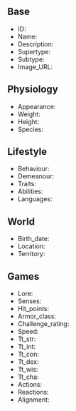 ## Base
- <span class="text-field" data-tooltip="Text">ID</span>: 
- <span class="text-field" data-tooltip="Text">Name</span>: 
- <span class="text-field" data-tooltip="Text">Description</span>: 
- <span class="text-field" data-tooltip="Text">Supertype</span>: 
- <span class="text-field" data-tooltip="Text">Subtype</span>: 
- <span class="text-field" data-tooltip="Text">Image_URL</span>: 

## Physiology
- <span class="text-field" data-tooltip="Text">Appearance</span>: 
- <span class="number-field" data-tooltip="Number">Weight</span>: 
- <span class="number-field" data-tooltip="Number">Height</span>: 
- <span class="multi-link-field" data-tooltip="Multi Species">Species</span>: 

## Lifestyle
- <span class="text-field" data-tooltip="Text">Behaviour</span>: 
- <span class="text-field" data-tooltip="Text">Demeanour</span>: 
- <span class="multi-link-field" data-tooltip="Multi Trait">Traits</span>: 
- <span class="multi-link-field" data-tooltip="Multi Ability">Abilities</span>: 
- <span class="multi-link-field" data-tooltip="Multi Language">Languages</span>: 

## World
- <span class="number-field" data-tooltip="Number">Birth_date</span>: 
- <span class="link-field" data-tooltip="Single Location">Location</span>: 
- <span class="link-field" data-tooltip="Single Territory">Territory</span>: 

## Games
- <span class="text-field" data-tooltip="Text">Lore</span>: 
- <span class="text-field" data-tooltip="Text">Senses</span>: 
- <span class="number-field" data-tooltip="Number">Hit_points</span>: 
- <span class="number-field" data-tooltip="Number">Armor_class</span>: 
- <span class="number-field" data-tooltip="Number">Challenge_rating</span>: 
- <span class="number-field" data-tooltip="Number">Speed</span>: 
- <span class="number-field" data-tooltip="Number">Tt_str</span>: 
- <span class="number-field" data-tooltip="Number">Tt_int</span>: 
- <span class="number-field" data-tooltip="Number">Tt_con</span>: 
- <span class="number-field" data-tooltip="Number">Tt_dex</span>: 
- <span class="number-field" data-tooltip="Number">Tt_wis</span>: 
- <span class="number-field" data-tooltip="Number">Tt_cha</span>: 
- <span class="multi-link-field" data-tooltip="Multi Ability">Actions</span>: 
- <span class="multi-link-field" data-tooltip="Multi Construct">Reactions</span>: 
- <span class="text-field" data-tooltip="Text">Alignment</span>: 
